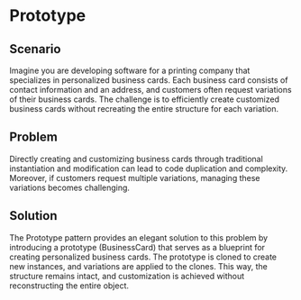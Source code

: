 # Prototype

## Scenario

Imagine you are developing software for a printing company that specializes in personalized business cards. Each business card consists of contact information and an address, and customers often request variations of their business cards. The challenge is to efficiently create customized business cards without recreating the entire structure for each variation.

## Problem

Directly creating and customizing business cards through traditional instantiation and modification can lead to code duplication and complexity. Moreover, if customers request multiple variations, managing these variations becomes challenging.

## Solution

The Prototype pattern provides an elegant solution to this problem by introducing a prototype (BusinessCard) that serves as a blueprint for creating personalized business cards. The prototype is cloned to create new instances, and variations are applied to the clones. This way, the structure remains intact, and customization is achieved without reconstructing the entire object.